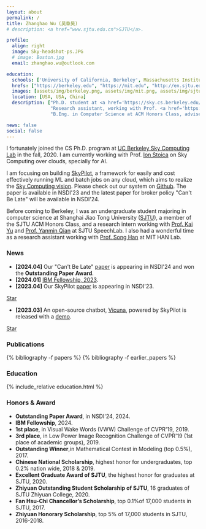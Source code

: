 ```yaml
---
layout: about
permalink: /
title: Zhanghao Wu (吴章昊)
# description: <a href="www.sjtu.edu.cn">SJTU</a>.

profile:
  align: right
  image: Sky-headshot-ps.JPG
  # image: Boston.jpg
  email: zhanghao.wu@outlook.com

education:
  schools: ['University of California, Berkeley', Massachusetts Institute Technology, Shanghai Jiao Tong University]
  hrefs: ["https://berkeley.edu", "https://mit.edu", "http://en.sjtu.edu.cn"]
  images: [assets/img/berkeley.png, assets/img/mit.png, assets/img/sjtu.png]
  location: [USA, USA, China]
  description: ["Ph.D. student at <a href='https://sky.cs.berkeley.edu/'>Sky Computing Lab</a> (aka RISELab, AMPLab). Aug. 2020 - May. 2024.",
                "Research assistant, working with Prof. <a href='https://songhan.mit.edu'>Song Han</a>. Jul. 2019 - Jan. 2020.",
                "B.Eng. in Computer Science at ACM Honors Class, advised by <a href='http://www.cs.sjtu.edu.cn/en/PeopleDetail.aspx?id=140'>Yong Yu</a>. Sep. 2016 - Jun. 2020."]

news: false
social: false
---
```


I fortunately joined the CS Ph.D. program at [UC Berkeley Sky Computing Lab](https://sky.cs.berkeley.edu/) in the fall, 2020. I am currently working with Prof. [Ion Stoica](http://people.eecs.berkeley.edu/~istoica/) on Sky Computing over clouds, specially for AI. 

I am focusing on building [SkyPilot](https://skypilot.readthedocs.io/en/latest/), a framework for easily and cost effectively running ML and batch jobs on any cloud, which aims to realize the [Sky Computing vision](https://sigops.org/s/conferences/hotos/2021/papers/hotos21-s02-stoica.pdf). Please check out our system on [Github](https://github.com/skypilot-org/skypilot). The paper is available in NSDI'23 and the latest paper for broker policy "Can't Be Late" will be available in NSDI'24.

Before coming to Berkeley, I was an undergraduate student majoring in computer science at Shanghai Jiao Tong University ([SJTU](http://en.sjtu.edu.cn/)), a member of the SJTU ACM Honors Class, and a research intern working with [Prof. Kai Yu](https://speechlab.sjtu.edu.cn/members/kai_yu) and [Prof. Yanmin Qian](https://speechlab.sjtu.edu.cn/members/yanmin_qian) at SJTU SpeechLab. I also had a wonderful time as a research assistant working with [Prof. Song Han](https://songhan.mit.edu) at MIT HAN Lab.

<!-- My research interests lie in **efficient deep learning**, especially for **natural language processing** and **speech**, and **system**. -->



### News

* **[2024.04]** Our "Can't Be Late" [paper](https://www.usenix.org/system/files/nsdi24-wu-zhanghao.pdf) is appearing in NSDI'24 and won the **Outstanding Paper Award**.
* **[2024.01]** [IBM Fellowship, 2023](https://research.ibm.com/university/awards/fellowships-awardees.html).
* **[2023.04]** Our SkyPilot [paper](https://www.usenix.org/conference/nsdi23/presentation/yang-zongheng) is appearing in NSDI'23.
<!-- Place this tag where you want the button to render. -->
<a class="github-button" href="https://github.com/skypilot-org/skypilot" data-show-count="true" aria-label="Star skypilot-org/skypilot on GitHub">Star</a>
* **[2023.03]** An open-source chatbot, [Vicuna](https://vicuna.lmsys.org), powered by SkyPilot is released with a [demo](https://chat.lmsys.org). 
<!-- Place this tag where you want the button to render. -->
<a class="github-button" href="https://github.com/lm-sys/FastChat" data-show-count="true" aria-label="Star lm-sys/FastChat on GitHub">Star</a>

### Publications
{% bibliography -f papers %}
{% bibliography -f earlier_papers %}

### Education

{% include_relative education.html %}



### Honors & Award
* **Outstanding Paper Award**, in NSDI'24, 2024.
* **IBM Fellowship**, 2024.
* **1st place**, in Visual Wake Words (VWW) Challenge of CVPR'19, 2019.
* **3rd place**, in Low Power Image Recognition Challenge of CVPR'19 (1st place of academic groups), 2019.
* **Outstanding Winner**,in Mathematical Contest in Modeling (top 0.5%), 2017.
* **Chinese National Scholarship**, highest honor for undergraduates, top 0.2% nation wide, 2018 & 2019.
* **Excellent Graduate Award of SJTU**, the highest honor for graduates at SJTU, 2020.
* **Zhiyuan Outstanding Student Scholarship of SJTU**, 16 graduates of SJTU Zhiyuan College, 2020.
* **Fan Hsu-Chi Chancellor’s Scholarship**, top 0.1%of 17,000 students in SJTU, 2017.
* **Zhiyuan Honorary Scholarship**, top 5% of 17,000 students in SJTU, 2016-2018.

